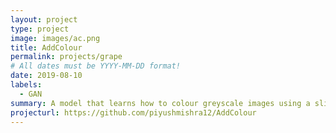 ```yaml
---
layout: project
type: project
image: images/ac.png
title: AddColour
permalink: projects/grape
# All dates must be YYYY-MM-DD format!
date: 2019-08-10
labels:
  - GAN
summary: A model that learns how to colour greyscale images using a slightly modified GAN
projecturl: https://github.com/piyushmishra12/AddColour
---
```

